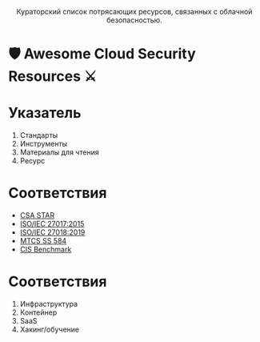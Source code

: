 <p align="center">Кураторский список потрясающих ресурсов, связанных с облачной безопасностью.</p>

# :shield: Awesome Cloud Security Resources :crossed_swords:

# Указатель
<ol>
<li>Стандарты</li>
<li>Инструменты</li>
<li>Материалы для чтения</li>
<li>Ресурс</li>
</ol>

# Соответствия

<ul>
<li> <a href="https://cloudsecurityalliance.org/star/">CSA STAR</a></li>
  <li> <a href="https://www.iso.org/standard/43757.html">ISO/IEC 27017:2015</a></li>
  <li> <a href="https://www.iso.org/standard/76559.html">ISO/IEC 27018:2019</a></li>
  <li> <a href="https://www.imda.gov.sg">MTCS SS 584</a></li>
  <li> <a href="https://www.cisecurity.org/cis-benchmarks/">CIS Benchmark</a></li>
</ul>

# Соответствия
<ol>
<li>Инфраструктура</li>
<li>Контейнер</li>
<li>SaaS</li>
<li>Xакинг/обучение</li>
</ol>
